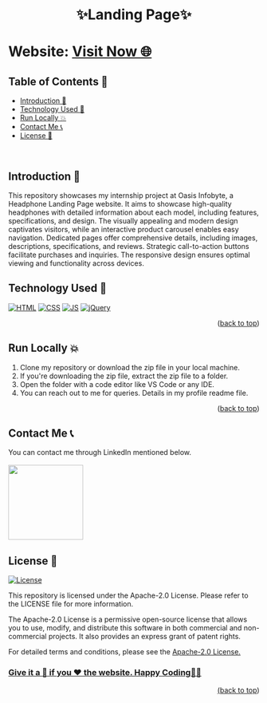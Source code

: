 # <p align="center">✨Landing Page✨</p>

<div id="top"></div>

<h1> Website: <a href="https://snehilsharma31.github.io/OIBSIP/Task%201%20-%20Landing%20Page/index.html">Visit Now 🌐</a></h1>

<!-- --------------------------------------------------------------------------------------------------------------------------------------------------------- -->

<h2>Table of Contents 🧾</h2>

- [Introduction 📌](#introduction)
- [Technology Used 🚀](#technology-used)
- [Run Locally 💥](#run-locally)
- [Contact Me 📞](#contact-me)
- [License 📝](#license)
<br>

<!-- --------------------------------------------------------------------------------------------------------------------------------------------------------- -->

<h2>Introduction 📌</h2>
This repository showcases my internship project at Oasis Infobyte, a Headphone Landing Page website. It aims to showcase high-quality headphones with detailed information about each model, including features, specifications, and design. The visually appealing and modern design captivates visitors, while an interactive product carousel enables easy navigation. Dedicated pages offer comprehensive details, including images, descriptions, specifications, and reviews. Strategic call-to-action buttons facilitate purchases and inquiries. The responsive design ensures optimal viewing and functionality across devices.

<!-- --------------------------------------------------------------------------------------------------------------------------------------------------------- -->

<h2>Technology Used 🚀</h2>

<p>
  <a href="https://www.w3schools.com/html/"> <img src="https://img.icons8.com/color/70/000000/html-5--v1.png" alt="HTML" /></a>
  <a href="https://www.w3schools.com/css/"> <img src="https://img.icons8.com/color/70/000000/css3.png" alt="CSS" /></a>
  <a href="https://www.w3schools.com/js/"><img src="https://img.icons8.com/color/70/000000/javascript--v1.png" alt="JS" /></a>
  <a href="https://www.w3schools.com/jquery/"><img src="https://img.icons8.com/ios-filled/70/0868AC/jquery.png" alt="jQuery" /></a>
</p>
<p align="right">(<a href="#top">back to top</a>)</p>

<!-- --------------------------------------------------------------------------------------------------------------------------------------------------------- -->

<h2>Run Locally 💥</h2>

1. Clone my repository or download the zip file in your local machine.
2. If you're downloading the zip file, extract the zip file to a folder.
3. Open the folder with a code editor like VS Code or any IDE.
4. You can reach out to me for queries. Details in my profile readme file.
<p align="right">(<a href="#top">back to top</a>)</p>

<!-- --------------------------------------------------------------------------------------------------------------------------------------------------------- -->

<h2>Contact Me 📞</h2>

You can contact me through LinkedIn mentioned below.<br><br>
<a href="https://www.linkedin.com/in/snehilsharma31/"><img src="https://img.shields.io/badge/LinkedIn-0077B5?style=for-the-badge&logo=linkedin&logoColor=white" width="150px"></a>

<!-- --------------------------------------------------------------------------------------------------------------------------------------------------------- -->

<h2>License 📝</h2>

[![License](https://img.shields.io/badge/License-Apache%202.0-blue.svg)](https://opensource.org/licenses/Apache-2.0)

This repository is licensed under the Apache-2.0 License. Please refer to the LICENSE file for more information.

The Apache-2.0 License is a permissive open-source license that allows you to use, modify, and distribute this software in both commercial and non-commercial projects. It also provides an express grant of patent rights.

For detailed terms and conditions, please see the <a href="https://www.apache.org/licenses/LICENSE-2.0">Apache-2.0 License.

<!-- --------------------------------------------------------------------------------------------------------------------------------------------------------- -->

<h3>Give it a 🌟 if you ❤ the website. Happy Coding👨‍💻</h3>
<p align="right">(<a href="#top">back to top</a>)</p>
